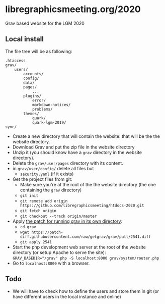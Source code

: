 # libregraphicsmeeting.org/2020

Grav based website for the LGM 2020

## Local install

The file tree will be as following:

```
.htaccess
grav/
    users/
        accounts/
        config/
        data/
        pages/
            ...
        plugins/
            error/
            markdown-notices/
            problems/
        themes/
            quark/
            quark-lgm-2019/
sync/
```

- Create a new directory that will contain the website: that will be the the website directory.
- Download Grav and put the zip file in the website directory
- Unzip it (you should know have a `grav` directory in the website directory).
- Delete the `grav/user/pages` directory with its content.
- in `grav/user/config/` delete all files but 
  - `security.yaml` (if it exists)
- Get the project files from git:
  - Make sure you're at the root of the the website directory (the one containing the `grav` directory)
  - `git init`
  - `git remote add origin https://github.com/libregraphicsmeeting/htdocs-2020.git`
  - `git fetch origin`
  - `git checkout --track origin/master`
- Apply [the patch for running grav in its own directory](https://github.com/getgrav/grav/pull/2541):
  - `cd grav`
  - `wget https://patch-diff.githubusercontent.com/raw/getgrav/grav/pull/2541.diff`
  - `git apply 2541`
- Start the php development web server at the root of the website directory (or setup Apache to serve the site):  
  `GRAV_BASEDIR="/grav" php -S localhost:8000 grav/system/router.php`
- Go to `localhost:8000` with a browser.

## Todo

- We will have to check how to define the users and store them in git (or have different users in the local instance and online)
